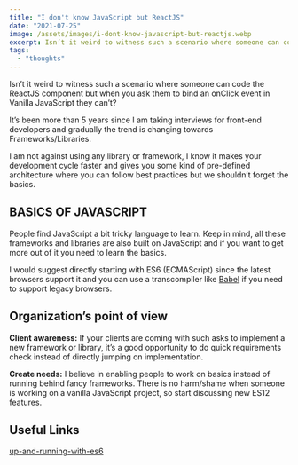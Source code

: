 ```yaml
---
title: "I don't know JavaScript but ReactJS"
date: "2021-07-25"
image: /assets/images/i-dont-know-javascript-but-reactjs.webp
excerpt: Isn’t it weird to witness such a scenario where someone can code the ReactJS component but when you ask them to bind an onClick event in Vanilla JavaScript they can’t?
tags:
  - "thoughts"
---
```


Isn’t it weird to witness such a scenario where someone can code the ReactJS component but when you ask them to bind an onClick event in Vanilla JavaScript they can’t?

It’s been more than 5 years since I am taking interviews for front-end developers and gradually the trend is changing towards Frameworks/Libraries.

I am not against using any library or framework, I know it makes your development cycle faster and gives you some kind of pre-defined architecture where you can follow best practices but we shouldn’t forget the basics.

## BASICS OF JAVASCRIPT

People find JavaScript a bit tricky language to learn. Keep in mind, all these frameworks and libraries are also built on JavaScript and if you want to get more out of it you need to learn the basics.

I would suggest directly starting with ES6 (ECMAScript) since the latest browsers support it and you can use a transcompiler like [Babel](https://babeljs.io/) if you need to support legacy browsers.

## Organization’s point of view

**Client awareness:** If your clients are coming with such asks to implement a new framework or library, it’s a good opportunity to do quick requirements check instead of directly jumping on implementation.

**Create needs:** I believe in enabling people to work on basics instead of running behind fancy frameworks. There is no harm/shame when someone is working on a vanilla JavaScript project, so start discussing new ES12 features.

## Useful Links

[up-and-running-with-es6](https://github.com/gsin11/up-and-running-with-es6)
